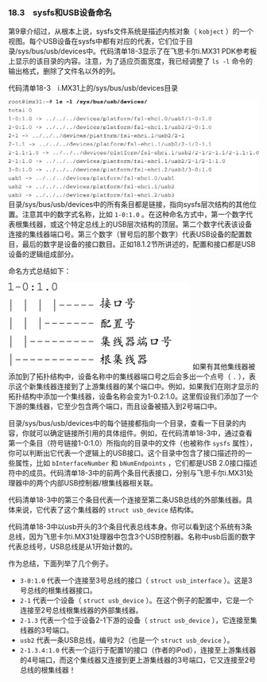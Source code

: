 ### 18.3　sysfs和USB设备命名

第9章介绍过，从根本上说，sysfs文件系统是描述内核对象（ `kobject` ）的一个视图。每个USB设备在sysfs中都有对应的代表，它们位于目录/sys/bus/usb/devices中。代码清单18-3显示了在飞思卡尔i.MX31 PDK参考板上显示的该目录的内容。注意，为了适应页面宽度，我已经调整了 `ls -l` 命令的输出格式，删除了文件名以外的列。

代码清单18-3　i.MX31上的/sys/bus/usb/devices目录



![544.png](../images/544.png)
目录/sys/bus/usb/devices中的所有条目都是链接，指向sysfs层次结构的其他位置。注意其中的数字式名称，比如 `1-0:1.0` 。在这种命名方式中，第一个数字代表根集线器，或这个特定总线上的USB层次结构的顶层。第二个数字代表该设备连接的集线器端口号。第三个数字（冒号后的那个数字）代表USB设备的配置数目，最后的数字是设备的接口数目。正如18.1.2节所讲述的，配置和接口都是USB设备的逻辑组成部分。

命名方式总结如下：



![545.jpg](../images/545.jpg)
如果有其他集线器被添加到了拓扑结构中，设备名称中的集线器端口号之后会多出一个点号（ `.` ），表示这个新集线器连接到了上游集线器的某个端口中。例如，如果我们在刚才显示的拓扑结构中添加一个集线器，设备名称会变为1-0.2:1.0。这里假设我们添加了一个下游的集线器，它至少包含两个端口，而且设备被插入到2号端口中。

目录/sys/bus/usb/devices中的每个链接都指向一个目录，查看一下目录的内容，你就可以确定链接所引用的具体组件。例如，在代码清单18-3中，通过查看第一个条目（符号链接1-0:1.0）所指向的目录中的文件（也被称作 `sysfs` 属性），你可以判断出它代表一个逻辑上的USB接口。这个目录中包含了接口描述符的一些属性，比如 `bInterfaceNumber` 和 `bNumEndpoints` ，它们都是USB 2.0接口描述符中的成员。代码清单18-3中的前两个条目代表接口，分别与飞思卡尔i.MX31处理器中的两个内部USB控制器/根集线器相关联。

代码清单18-3中的第三个条目代表一个连接至第二条USB总线的外部集线器。具体来说，它代表了这个集线器的 `struct usb_device` 结构体。

代码清单18-3中以usb开头的3个条目代表总线本身。你可以看到这个系统有3条总线，因为飞思卡尔i.MX31处理器中包含3个USB控制器。名称中usb后面的数字代表总线号，USB总线是从1开始计数的。

作为总结，下面列举了几个例子。

+ `3-0:1.0` 代表一个连接至3号总线的接口（ `struct usb_interface` ）。这是3号总线的根集线器接口。
+ `2-1` 代表一个设备（ `struct usb_device` ）。在这个例子的配置中，它是一个连接至2号总线根集线器的外部集线器。
+ `2-1.3` 代表一个位于设备2-1下游的设备（ `struct usb_device` ），它连接至集线器的3号端口。
+ `usb2` 代表一条USB总线，编号为2（也是一个 `struct usb_device` ）。
+ `2-1.3.4:1.0` 代表一个运行于配置1的接口（作者的iPod），连接至上游集线器的4号端口，而这个集线器又连接到更上游集线器的3号端口，它又连接至2号总线的根集线器！


